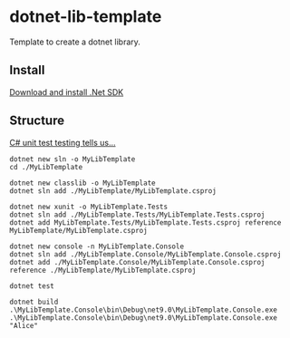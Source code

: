 # dotnet-lib-template

Template to create a dotnet library.

## Install

[Download and install .Net SDK](https://dotnet.microsoft.com/en-us/download/dotnet)

## Structure

[C# unit test testing tells us...](https://learn.microsoft.com/en-us/dotnet/core/testing/unit-testing-csharp-with-xunit)

```pwsh
dotnet new sln -o MyLibTemplate
cd ./MyLibTemplate

dotnet new classlib -o MyLibTemplate
dotnet sln add ./MyLibTemplate/MyLibTemplate.csproj

dotnet new xunit -o MyLibTemplate.Tests
dotnet sln add ./MyLibTemplate.Tests/MyLibTemplate.Tests.csproj
dotnet add MyLibTemplate.Tests/MyLibTemplate.Tests.csproj reference MyLibTemplate/MyLibTemplate.csproj

dotnet new console -n MyLibTemplate.Console
dotnet sln add ./MyLibTemplate.Console/MyLibTemplate.Console.csproj
dotnet add ./MyLibTemplate.Console/MyLibTemplate.Console.csproj reference ./MyLibTemplate/MyLibTemplate.csproj

dotnet test

dotnet build
.\MyLibTemplate.Console\bin\Debug\net9.0\MyLibTemplate.Console.exe
.\MyLibTemplate.Console\bin\Debug\net9.0\MyLibTemplate.Console.exe "Alice"
```